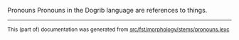 Pronouns
Pronouns in the Dogrib language are references to things.

* * *

<small>This (part of) documentation was generated from [src/fst/morphology/stems/pronouns.lexc](https://github.com/giellalt/lang-dgr/blob/main/src/fst/morphology/stems/pronouns.lexc)</small>
